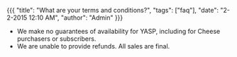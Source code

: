 {{{
  "title": "What are your terms and conditions?",
  "tags": ["faq"],
  "date": "2-2-2015 12:10 AM",
  "author": "Admin"
}}}


* We make no guarantees of availability  for YASP, including for Cheese purchasers or subscribers.
* We are unable to provide refunds. All sales are final.